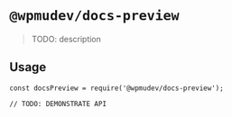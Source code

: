 # `@wpmudev/docs-preview`

> TODO: description

## Usage

```
const docsPreview = require('@wpmudev/docs-preview');

// TODO: DEMONSTRATE API
```
